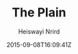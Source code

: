 ---
title: "The Plain"
github: https://github.com/heiswayi/the-plain
demo: https://heiswayi.github.io/the-plain/
author: Heiswayi Nrird
ssg:
  - Jekyll
cms:
  - No Cms
date: 2015-09-08T16:09:41Z
github_branch: master
description: "A minimalist Jekyll theme, ideally designed for your personal blog use."
---